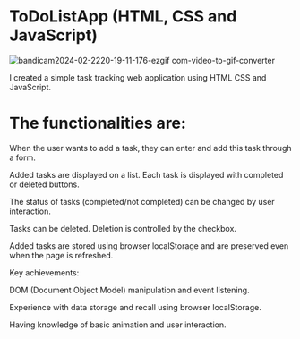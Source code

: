 # ToDoListApp (HTML, CSS and JavaScript)

![bandicam2024-02-2220-19-11-176-ezgif com-video-to-gif-converter](https://github.com/nuhaydogdu/ToDoListApp/assets/81580228/fd2b5853-608c-49e5-b00c-f81ce4053971)

I created a simple task tracking web application using HTML CSS and JavaScript.

# The functionalities are:

When the user wants to add a task, they can enter and add this task through a form.

Added tasks are displayed on a list. Each task is displayed with completed or deleted buttons.

The status of tasks (completed/not completed) can be changed by user interaction.

Tasks can be deleted. Deletion is controlled by the checkbox.

Added tasks are stored using browser localStorage and are preserved even when the page is refreshed.

Key achievements:

DOM (Document Object Model) manipulation and event listening.

Experience with data storage and recall using browser localStorage.

Having knowledge of basic animation and user interaction.
